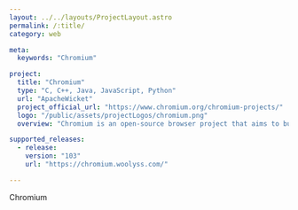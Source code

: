 ```yaml
---
layout: ../../layouts/ProjectLayout.astro
permalink: /:title/
category: web

meta:
  keywords: "Chromium"

project:
  title: "Chromium"
  type: "C, C++, Java, JavaScript, Python"
  url: "ApacheWicket"
  project_official_url: "https://www.chromium.org/chromium-projects/"
  logo: "/public/assets/projectLogos/chromium.png"
  overview: "Chromium is an open-source browser project that aims to build a safer, faster, and more stable way for all Internet users to experience the web. This site contains design documents, architecture overviews, testing information, and more to help you learn to build and work with the Chromium source code."

supported_releases:
  - release:
    version: "103"
    url: "https://chromium.woolyss.com/"

---
```


<p>Chromium</p>
